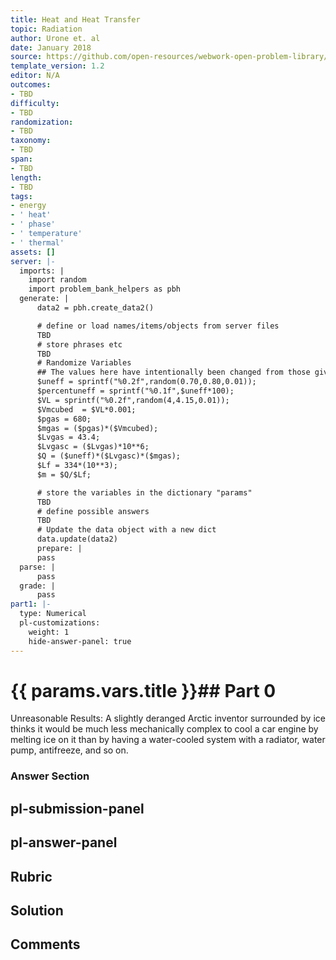 ```yaml
---
title: Heat and Heat Transfer
topic: Radiation
author: Urone et. al
date: January 2018
source: https://github.com/open-resources/webwork-open-problem-library/tree/master/Contrib/BrockPhysics/College_Physics_Urone/14.Heat_and_Heat_Transfer/14-07.Radiation/NU_U17_14_07_023.pg
template_version: 1.2
editor: N/A
outcomes:
- TBD
difficulty:
- TBD
randomization:
- TBD
taxonomy:
- TBD
span:
- TBD
length:
- TBD
tags:
- energy
- ' heat'
- ' phase'
- ' temperature'
- ' thermal'
assets: []
server: |-
  imports: |
    import random
    import problem_bank_helpers as pbh
  generate: |
      data2 = pbh.create_data2()

      # define or load names/items/objects from server files
      TBD
      # store phrases etc
      TBD
      # Randomize Variables
      ## The values here have intentionally been changed from those given in the textbook.
      $uneff = sprintf("%0.2f",random(0.70,0.80,0.01));
      $percentuneff = sprintf("%0.1f",$uneff*100);
      $VL = sprintf("%0.2f",random(4,4.15,0.01));
      $Vmcubed  = $VL*0.001;
      $pgas = 680;
      $mgas = ($pgas)*($Vmcubed);
      $Lvgas = 43.4;
      $Lvgasc = ($Lvgas)*10**6;
      $Q = ($uneff)*($Lvgasc)*($mgas);
      $Lf = 334*(10**3);
      $m = $Q/$Lf;

      # store the variables in the dictionary "params"
      TBD
      # define possible answers
      TBD
      # Update the data object with a new dict
      data.update(data2)
      prepare: |
      pass
  parse: |
      pass
  grade: |
      pass
part1: |-
  type: Numerical
  pl-customizations:
    weight: 1
    hide-answer-panel: true
---
```


# {{ params.vars.title }}## Part 0 
Unreasonable Results: A slightly deranged Arctic inventor surrounded by ice thinks it would be much less mechanically complex to cool a car engine by melting ice on it than by having a water-cooled system with a radiator, water pump, antifreeze, and so on. 


### Answer Section 


## pl-submission-panel 


## pl-answer-panel 


## Rubric 


## Solution 


## Comments 


